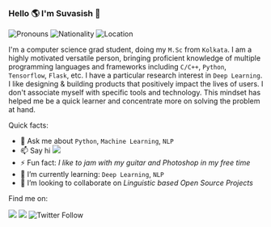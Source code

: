 ### Hello 🌎 I'm Suvasish 👋

<!--
**suvasish114/suvasish114** is a ✨ _special_ ✨ repository because its `README.md` (this file) appears on your GitHub profile.

Here are some ideas to get you started:

- 🔭 I’m currently working on ...
- 🌱 I’m currently learning ...
- 👯 I’m looking to collaborate on ...
- 🤔 I’m looking for help with ...
- 💬 Ask me about ...
- 📫 How to reach me: ...
- 😄 Pronouns: ...
- ⚡ Fun fact: ...
-->

![Pronouns](https://img.shields.io/badge/Pronouns-he%2Fhim-blue)
![Nationality](https://img.shields.io/badge/Nationality-Indian-gold)
![Location](https://img.shields.io/badge/Location-Kolkata%2C%20WestBengal-red)

I'm a computer science grad student, doing my `M.Sc` from `Kolkata`. I am a highly motivated versatile person, bringing proficient knowledge of multiple programming languages and frameworks including `C/C++`, `Python`, `Tensorflow`, `Flask`, etc. I have a particular research interest in `Deep Learning`. I like designing & building products that positively impact the lives of users. I don't associate myself with specific tools and technology. This mindset has helped me be a quick learner and concentrate more on solving the problem at hand.

Quick facts:

- 💬 Ask me about `Python`, `Machine Learning`, `NLP`
- 📫 Say hi [![](https://img.shields.io/badge/misuvasish114@gmail.com-8A2BE2)](mailto:misuvasish114@gmail.com)
- ⚡ Fun fact: _I like to jam with my guitar and Photoshop in my free time_
- 🌱 I’m currently learning: `Deep Learning`, `NLP`
- 👯 I’m looking to collaborate on _Linguistic based Open Source Projects_
 
Find me on:

[![](https://img.shields.io/badge/Portfolio-github.io-green)](https://suvasish114.github.io)
[![](https://img.shields.io/badge/Linkedin-suvasish114-blue)](https://linkedin.com/in/suvasish114)
![Twitter Follow](https://img.shields.io/twitter/follow/suvasish114)
